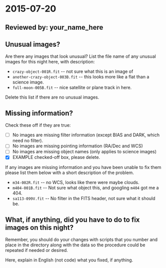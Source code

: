 # 2015-07-20

## Reviewed by:   your_name_here

## Unusual images?

Are there any images that look unusual? List the file name of any unusual images for this night here, with description:

+ `crazy-object-001R.fit` -- not sure what this is an image of
+ `another-crazy-object-003B.fit` -- this looks more like a flat than a science image.
+ `full-moon-005B.fit` -- nice satellite or plane track in here.

Delete this list if there are no unusual images.

## Missing information?

Check these off if they are true:

- [ ] No images are missing filter information (except BIAS and DARK, which need no filter).
- [ ] No images are missing pointing information (RA/Dec and WCS)
- [ ] No images are missing object names (only applies to science images)
- [x] EXAMPLE checked-off box, please delete.

If any images are missing information and you have been unable to fix them please list
them below with a short description of the problem.

+ `m34-002R.fit` -- no WCS, looks like there were maybe clouds.
+ `m404-001B.fit` -- Not sure what object this, and googling `m404` got me a 404.
+ `sa113-099V.fit` -- No filter in the FITS header, not sure what it should be.

## What, if anything, did you have to do to fix images on this night?

Remember, you should do your changes with scripts that you number and place in the
directory along with the data so the procedure could be repeated if needed or
desired.

Here, explain in English (not code) what you fixed, if anything.
